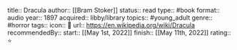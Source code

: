 title:: Dracula
author:: [[Bram Stoker]]
status:: read
type:: #book
format:: audio
year:: 1897
acquired:: libby/library
topics:: #young_adult 
genre:: #horror
tags::
icon:: 📖
url:: https://en.wikipedia.org/wiki/Dracula
recommendedBy::
start:: [[May 1st, 2022]] 
finish:: [[May 11th, 2022]] 
rating:: ⭐️
